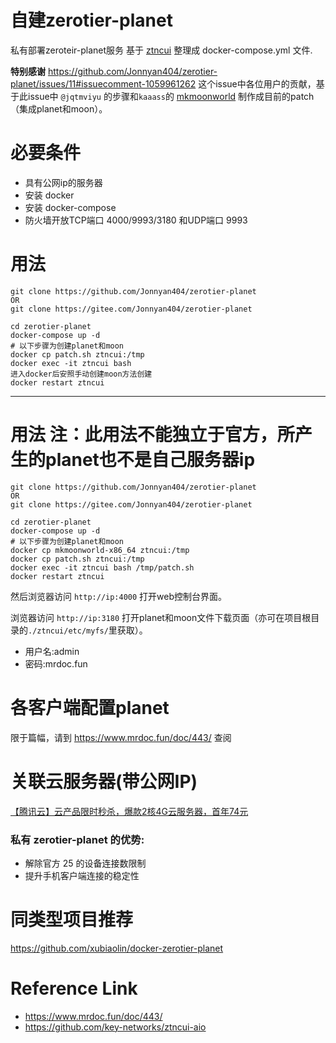 # 自建zerotier-planet

私有部署zeroteir-planet服务
基于 [ztncui](https://github.com/key-networks/ztncui-aio) 整理成 docker-compose.yml 文件.

**特别感谢** <https://github.com/Jonnyan404/zerotier-planet/issues/11#issuecomment-1059961262> 这个issue中各位用户的贡献，基于此issue中 `@jqtmviyu` 的步骤和`kaaass`的 [mkmoonworld](https://github.com/kaaass/ZeroTierOne/releases/tag/mkmoonworld-1.0) 制作成目前的patch（集成planet和moon）。

# 必要条件

- 具有公网ip的服务器
- 安装 docker
- 安装 docker-compose
- 防火墙开放TCP端口 4000/9993/3180 和UDP端口 9993

# 用法

```
git clone https://github.com/Jonnyan404/zerotier-planet
OR
git clone https://gitee.com/Jonnyan404/zerotier-planet

cd zerotier-planet
docker-compose up -d
# 以下步骤为创建planet和moon
docker cp patch.sh ztncui:/tmp
docker exec -it ztncui bash
进入docker后安照手动创建moon方法创建
docker restart ztncui
```

---

# 用法 注：此用法不能独立于官方，所产生的planet也不是自己服务器ip

```
git clone https://github.com/Jonnyan404/zerotier-planet
OR
git clone https://gitee.com/Jonnyan404/zerotier-planet

cd zerotier-planet
docker-compose up -d
# 以下步骤为创建planet和moon
docker cp mkmoonworld-x86_64 ztncui:/tmp
docker cp patch.sh ztncui:/tmp
docker exec -it ztncui bash /tmp/patch.sh
docker restart ztncui
```

然后浏览器访问 `http://ip:4000` 打开web控制台界面。

浏览器访问 `http://ip:3180` 打开planet和moon文件下载页面（亦可在项目根目录的`./ztncui/etc/myfs/`里获取）。


- 用户名:admin
- 密码:mrdoc.fun

# 各客户端配置planet

限于篇幅，请到 <https://www.mrdoc.fun/doc/443/> 查阅


# 关联云服务器(带公网IP)

[【腾讯云】云产品限时秒杀，爆款2核4G云服务器，首年74元](https://curl.qcloud.com/S2Db7PLK)


### 私有 zerotier-planet 的优势:
- 解除官方 25 的设备连接数限制
- 提升手机客户端连接的稳定性

# 同类型项目推荐

https://github.com/xubiaolin/docker-zerotier-planet

# Reference Link

- <https://www.mrdoc.fun/doc/443/>
- <https://github.com/key-networks/ztncui-aio>
